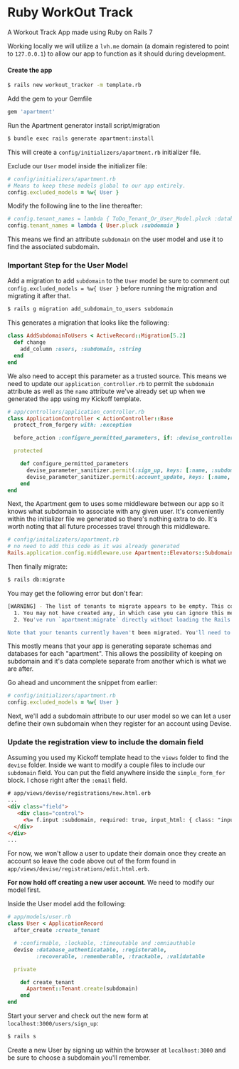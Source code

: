 # Ruby WorkOut Track

A Workout Track App made using Ruby on Rails 7

Working locally we will utilize a `lvh.me` domain (a domain registered to point to `127.0.0.1`) to allow our app to function as it should during development.

#### Create the app

```bash
$ rails new workout_tracker -m template.rb
```

Add the gem to your Gemfile

```ruby
gem 'apartment'
```

Run the Apartment generator install script/migration

```bash
$ bundle exec rails generate apartment:install
```

This will create a `config/initializers/apartment.rb` initializer file.

Exclude our `User` model inside the initializer file:

```ruby
# config/initializers/apartment.rb
# Means to keep these models global to our app entirely.
config.excluded_models = %w{ User }
```

Modify the following line to the line thereafter:

```ruby
# config.tenant_names = lambda { ToDo_Tenant_Or_User_Model.pluck :database }
config.tenant_names = lambda { User.pluck :subdomain }
```

This means we find an attribute `subdomain` on the user model and use it to find the associated subdomain.

### Important Step for the User Model

Add a migration to add `subdomain` to the `User` model be sure to comment out `config.excluded_models = %w{ User }` before running the migration and migrating it after that.

```bash
$ rails g migration add_subdomain_to_users subdomain
```

This generates a migration that looks like the following:

```ruby
class AddSubdomainToUsers < ActiveRecord::Migration[5.2]
  def change
    add_column :users, :subdomain, :string
  end
end
```

We also need to accept this parameter as a trusted source.
This means we need to update our `application_controller.rb` to permit the `subdomain` attribute as well as the `name` attribute we've already set up when we generated the app using my Kickoff template.

```ruby
# app/controllers/application_controller.rb
class ApplicationController < ActionController::Base
  protect_from_forgery with: :exception

  before_action :configure_permitted_parameters, if: :devise_controller?

  protected

    def configure_permitted_parameters
      devise_parameter_sanitizer.permit(:sign_up, keys: [:name, :subdomain])
      devise_parameter_sanitizer.permit(:account_update, keys: [:name, :subdomain])
    end
end
```

Next, the Apartment gem to uses some middleware between our app so it knows what subdomain to associate with any given user. It's conveniently within the initializer file we generated so there's nothing extra to do. It's worth noting that all future processes travel through this middleware.

```ruby
# config/initalizaters/apartment.rb
# no need to add this code as it was already generated
Rails.application.config.middleware.use Apartment::Elevators::Subdomain
```

Then finally migrate:

```bash
$ rails db:migrate
```

You may get the following error but don't fear:

```bash
[WARNING] - The list of tenants to migrate appears to be empty. This could mean a few things:
  1. You may not have created any, in which case you can ignore this message
  2. You've run `apartment:migrate` directly without loading the Rails environment * `apartment:migrate` is now deprecated. Tenants will automatically be migrated with `db:migrate`

Note that your tenants currently haven't been migrated. You'll need to run `db:migrate` to rectify this.
```

This mostly means that your app is generating separate schemas and databases for each "apartment". This allows the possibility of keeping on subdomain and it's data complete separate from another which is what we are after.


Go ahead and uncomment the snippet from earlier:

```ruby
# config/initializers/apartment.rb
config.excluded_models = %w{ User }
```

Next, we'll add a subdomain attribute to our user model so we can let a user define their own subdomain when they register for an account using Devise.

### Update the registration view to include the domain field

Assuming you used my Kickoff template head to the `views` folder to find the `devise` folder. Inside we want to modify a couple files to include our `subdomain` field. You can put the field anywhere inside the `simple_form_for` block. I chose right after the `:email` field.

```html
# app/views/devise/registrations/new.html.erb
...
<div class="field">
   <div class="control">
     <%= f.input :subdomain, required: true, input_html: { class: "input"}, wrapper: false, label_html: { class: "label" } %>
  </div>
</div>
...

```

For now, we won't allow a user to update their domain once they create an account so leave the code above out of the form found in `app/views/devise/registrations/edit.html.erb`.

**For now hold off creating a new user account**. We need to modify our model first.

Inside the User model add the following:

```ruby
# app/models/user.rb
class User < ApplicationRecord
  after_create :create_tenant

  # :confirmable, :lockable, :timeoutable and :omniauthable
  devise :database_authenticatable, :registerable,
         :recoverable, :rememberable, :trackable, :validatable

  private

    def create_tenant
      Apartment::Tenant.create(subdomain)
    end
end

```

Start your server and check out the new form at `localhost:3000/users/sign_up`:

```bash
$ rails s
```

Create a new User by signing up within the browser at `localhost:3000` and be sure to choose a subdomain you'll remember.
